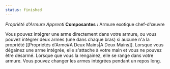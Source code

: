 ```yaml
---
status: finished
---
```

_Propriété d'Armure Apprenti_
__Composantes :__ Armure exotique chef-d'œuvre

Vous pouvez intégrer une arme directement dans votre armure, ou vous pouvez intégrer deux armes (une dans chaque bras) si aucune n'a la propriété [[Propriétés d'Arme#A Deux Mains|A Deux Mains]]. Lorsque vous dégainez une arme intégrée, elle s'attache à votre main et vous ne pouvez être désarmé. Lorsque que vous la rengainez, elle se range dans votre armure. Vous pouvez changer les armes intégrées pendant un repos long.